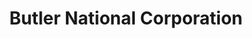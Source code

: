 ---
title: "Butler National Corporation"
url: /tempe/butler-national-corporation/
shop: electronics
---